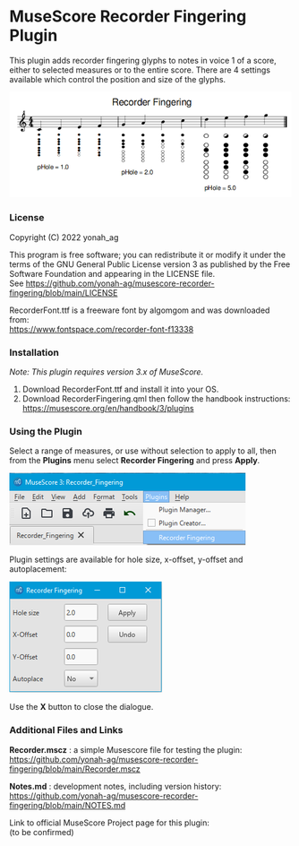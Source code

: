 # MuseScore Recorder Fingering Plugin

This plugin adds recorder fingering glyphs to notes in voice 1 of a score, either to selected measures or to the entire score. There are 4 settings available which control the position and size of the glyphs.

![01](https://github.com/yonah-ag/musescore-recorder-fingering/blob/main/images/Recorder01-Score.png)

### License

Copyright (C) 2022 yonah_ag

This program is free software; you can redistribute it or modify it under the terms of the GNU General Public License version 3 as published by the Free Software Foundation and appearing in the LICENSE file.  
See https://github.com/yonah-ag/musescore-recorder-fingering/blob/main/LICENSE

RecorderFont.ttf is a freeware font by algomgom and was downloaded from:  
https://www.fontspace.com/recorder-font-f13338

### Installation

_Note: This plugin requires version 3.x of MuseScore._

1. Download RecorderFont.ttf and install it into your OS.
2. Download RecorderFingering.qml then follow the handbook instructions: https://musescore.org/en/handbook/3/plugins

### Using the Plugin

Select a range of measures, or use without selection to apply to all, then from the **Plugins** menu select **Recorder Fingering** and press **Apply**.
 
  ![02](https://github.com/yonah-ag/musescore-recorder-fingering/blob/main/images/Recorder02-Run.png)
  
Plugin settings are available for hole size, x-offset, y-offset and autoplacement:

  ![03](https://github.com/yonah-ag/musescore-recorder-fingering/blob/main/images/Recorder03-Setup.png)
  
  Use the **X** button to close the dialogue.
  
### Additional Files and Links

**Recorder.mscz** : a simple Musescore file for testing the plugin:  
https://github.com/yonah-ag/musescore-recorder-fingering/blob/main/Recorder.mscz

**Notes.md** : development notes, including version history:  
https://github.com/yonah-ag/musescore-recorder-fingering/blob/main/NOTES.md

Link to official MuseScore Project page for this plugin:  
(to be confirmed)
